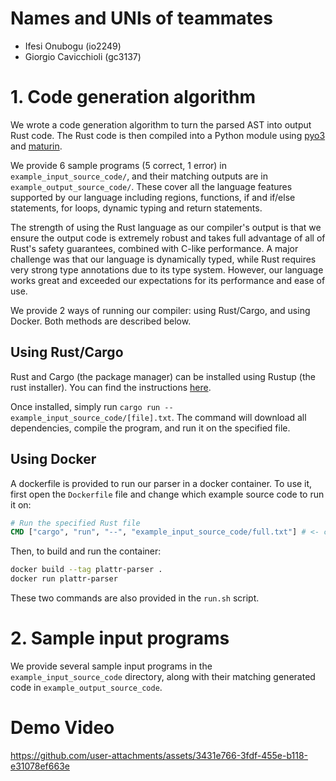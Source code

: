 # Names and UNIs of teammates

- Ifesi Onubogu (io2249)
- Giorgio Cavicchioli (gc3137)

# 1. Code generation algorithm

We wrote a code generation algorithm to turn the parsed AST into output Rust code. The Rust code is then compiled into a Python module using [pyo3](https://pyo3.rs/v0.23.3/) and [maturin](https://www.maturin.rs/).

We provide 6 sample programs (5 correct, 1 error) in `example_input_source_code/`, and their matching outputs are in `example_output_source_code/`. These cover all the language features supported by our language including regions, functions, if and if/else statements, for loops, dynamic typing and return statements.

The strength of using the Rust language as our compiler's output is that we ensure the output code is extremely robust and takes full advantage of all of Rust's safety guarantees, combined with C-like performance. A major challenge was that our language is dynamically typed, while Rust requires very strong type annotations due to its type system. However, our language works great and exceeded our expectations for its performance and ease of use.

We provide 2 ways of running our compiler: using Rust/Cargo, and using Docker. Both methods are described below.

## Using Rust/Cargo

Rust and Cargo (the package manager) can be installed using Rustup (the rust installer). You can find the instructions [here](https://www.rust-lang.org/learn/get-started).

Once installed, simply run `cargo run -- example_input_source_code/[file].txt`. The command will download all dependencies, compile the program, and run it on the specified file.

## Using Docker

A dockerfile is provided to run our parser in a docker container. To use it, first open the `Dockerfile` file and change which example source code to run it on:

```dockerfile
# Run the specified Rust file
CMD ["cargo", "run", "--", "example_input_source_code/full.txt"] # <- change this
```

Then, to build and run the container:

```bash
docker build --tag plattr-parser .
docker run plattr-parser
```

These two commands are also provided in the `run.sh` script.

# 2. Sample input programs

We provide several sample input programs in the `example_input_source_code` directory, along with their matching generated code in `example_output_source_code`.


# Demo Video

https://github.com/user-attachments/assets/3431e766-3fdf-455e-b118-e31078ef663e


